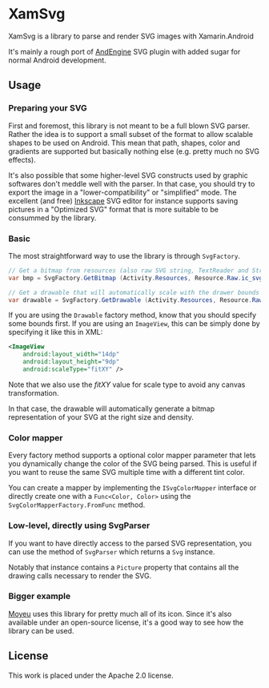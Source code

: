 # XamSvg

XamSvg is a library to parse and render SVG images with Xamarin.Android

It's mainly a rough port of [AndEngine](http://www.andengine.org/) SVG plugin with added sugar for normal Android development.

## Usage

### Preparing your SVG

First and foremost, this library is not meant to be a full blown SVG parser. Rather the idea is to support a small subset of the format to allow scalable shapes to be used on Android. This mean that path, shapes, color and gradients are supported but basically nothing else (e.g. pretty much no SVG effects).

It's also possible that some higher-level SVG constructs used by graphic softwares don't meddle well with the parser. In that case, you should try to export the image in a "lower-compatibility" or "simplified" mode. The excellent (and free) [Inkscape](http://inkscape.org/) SVG editor for instance supports saving pictures in a "Optimized SVG" format that is more suitable to be consummed by the library.

### Basic

The most straightforward way to use the library is through `SvgFactory`.

``` csharp
// Get a bitmap from resources (also raw SVG string, TextReader and Stream)
var bmp = SvgFactory.GetBitmap (Activity.Resources, Resource.Raw.ic_svg, 48, 48);

// Get a drawable that will automatically scale with the drawer bounds
var drawable = SvgFactory.GetDrawable (Activity.Resources, Resource.Raw.ic_svg);
```

If you are using the `Drawable` factory method, know that you should specify some bounds first. If you are using an `ImageView`, this can be simply done by specifying it like this in XML:

``` xml
<ImageView
	android:layout_width="14dp"
	android:layout_height="9dp"
	android:scaleType="fitXY" />
```

Note that we also use the *fitXY* value for scale type to avoid any canvas transformation.

In that case, the drawable will automatically generate a bitmap representation of your SVG at the right size and density.

### Color mapper

Every factory method supports a optional color mapper parameter that lets you dynamically change the color of the SVG being parsed. This is useful if you want to reuse the same SVG multiple time with a different tint color.

You can create a mapper by implementing the `ISvgColorMapper` interface or directly create one with a `Func<Color, Color>` using the `SvgColorMapperFactory.FromFunc` method.

### Low-level, directly using SvgParser

If you want to have directly access to the parsed SVG representation, you can use the method of `SvgParser` which returns a `Svg` instance.

Notably that instance contains a `Picture` property that contains all the drawing calls necessary to render the SVG.

### Bigger example

[Moyeu](https://github.com/garuma/Moyeu) uses this library for pretty much all of its icon. Since it's also available under an open-source license, it's a good way to see how the library can be used.

## License

This work is placed under the Apache 2.0 license.

